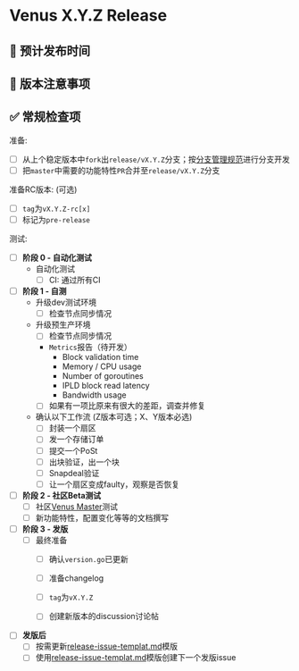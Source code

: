 # Venus X.Y.Z Release

## 🚢 预计发布时间

<!-- 版本发布时间 -->

## 🤔 版本注意事项

<!-- 针对这个版本需要申明的注意事项 -->

## ✅ 常规检查项

准备:

  - [ ] 从上个稳定版本中`fork`出`release/vX.Y.Z`分支；按[分支管理规范](https://github.com/ipfs-force-community/dev-guidances/blob/master/%E8%B4%A8%E9%87%8F%E7%AE%A1%E7%90%86/%E4%BB%A3%E7%A0%81/git%E4%BD%BF%E7%94%A8/%E5%88%86%E6%94%AF%E7%AE%A1%E7%90%86%E8%A7%84%E8%8C%83.md)进行分支开发
  - [ ] 把`master`中需要的功能特性`PR`合并至`release/vX.Y.Z`分支
    
准备RC版本: (可选)

- [ ] `tag`为`vX.Y.Z-rc[x]`
- [ ] 标记为`pre-release`

测试:

- [ ] **阶段 0 - 自动化测试**
  - 自动化测试
    - [ ] CI: 通过所有CI

- [ ] **阶段 1 - 自测**
  - 升级dev测试环境
    - [ ] 检查节点同步情况
  - 升级预生产环境
    - [ ] 检查节点同步情况
    - `Metrics`报告（待开发）
        - Block validation time
        - Memory / CPU usage
        - Number of goroutines
        - IPLD block read latency
        - Bandwidth usage
    - [ ] 如果有一项比原来有很大的差距，调查并修复
  - 确认以下工作流 (Z版本可选；X、Y版本必选)
    - [ ] 封装一个扇区
    - [ ] 发一个存储订单
    - [ ] 提交一个PoSt
    - [ ] 出块验证，出一个块
    - [ ] Snapdeal验证
    - [ ] 让一个扇区变成faulty，观察是否恢复
- [ ] **阶段 2 - 社区Beta测试**
  - [ ] 社区[Venus Master](https://filecoinproject.slack.com/archives/C03B30M20N7)测试
  - [ ] 新功能特性，配置变化等等的文档撰写
    
- [ ] **阶段 3 - 发版**
  - [ ] 最终准备
    - [ ] 确认`version.go`已更新
    - [ ] 准备changelog
    - [ ] `tag`为`vX.Y.Z`
    - [ ] 创建新版本的discussion讨论帖


- [ ] **发版后**
  - [ ] 按需更新[release-issue-templat.md](https://github.com/filecoin-project/venus/blob/master/documentation/misc/release-issue-template.md)模版
  - [ ] 使用[release-issue-templat.md](https://github.com/filecoin-project/venus/blob/master/documentation/misc/release-issue-templat.md)模版创建下一个发版issue
